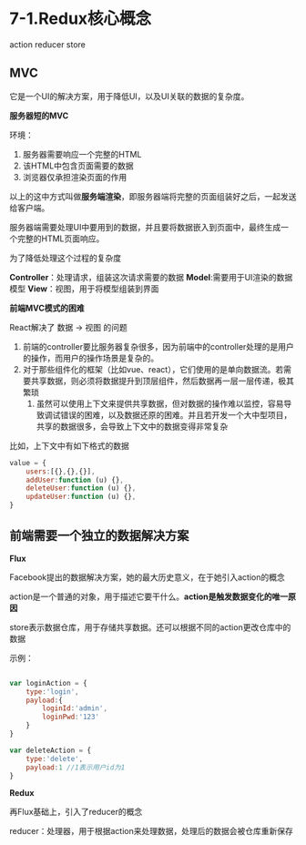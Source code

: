 # 7-1.Redux核心概念

action reducer store

## MVC

它是一个UI的解决方案，用于降低UI，以及UI关联的数据的复杂度。

**服务器短的MVC**

环境：

1. 服务器需要响应一个完整的HTML
2. 该HTML中包含页面需要的数据
3. 浏览器仅承担渲染页面的作用

以上的这中方式叫做**服务端渲染**，即服务器端将完整的页面组装好之后，一起发送给客户端。

服务器端需要处理UI中要用到的数据，并且要将数据嵌入到页面中，最终生成一个完整的HTML页面响应。

为了降低处理这个过程的复杂度

**Controller**：处理请求，组装这次请求需要的数据
**Model**:需要用于UI渲染的数据模型
**View**：视图，用于将模型组装到界面

**前端MVC模式的困难**

React解决了 数据 -> 视图 的问题

1. 前端的controller要比服务器复杂很多，因为前端中的controller处理的是用户的操作，而用户的操作场景是复杂的。
2. 对于那些组件化的框架（比如vue、react），它们使用的是单向数据流。若需要共享数据，则必须将数据提升到顶层组件，然后数据再一层一层传递，极其繁琐
   1. 虽然可以使用上下文来提供共享数据，但对数据的操作难以监控，容易导致调试错误的困难，以及数据还原的困难。并且若开发一个大中型项目，共享的数据很多，会导致上下文中的数据变得非常复杂

比如，上下文中有如下格式的数据

```js
value = {
    users:[{},{},{}],
    addUser:function (u) {},
    deleteUser:function (u) {},
    updateUser:function (u) {},
}
```

## 前端需要一个独立的数据解决方案

**Flux**

Facebook提出的数据解决方案，她的最大历史意义，在于她引入action的概念

action是一个普通的对象，用于描述它要干什么。**action是触发数据变化的唯一原因**

store表示数据仓库，用于存储共享数据。还可以根据不同的action更改仓库中的数据

示例：

```js

var loginAction = {
    type:'login',
    payload:{
        loginId:'admin',
        loginPwd:'123'
    }
}

var deleteAction = {
    type:'delete',
    payload:1 //1表示用户id为1
}

```

**Redux**

再Flux基础上，引入了reducer的概念

reducer：处理器，用于根据action来处理数据，处理后的数据会被仓库重新保存
